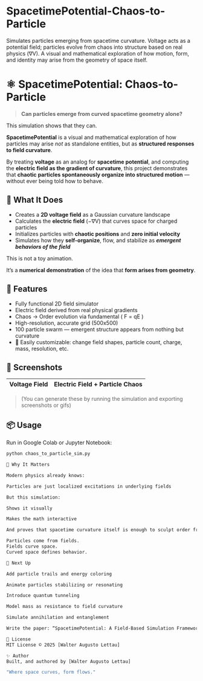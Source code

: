# SpacetimePotential-Chaos-to-Particle

Simulates particles emerging from spacetime curvature. Voltage acts as a potential field; particles evolve from chaos into structure based on real physics (∇V). A visual and mathematical exploration of how motion, form, and identity may arise from the geometry of space itself.

# ⚛️ SpacetimePotential: Chaos-to-Particle

> **Can particles emerge from curved spacetime geometry alone?**

This simulation shows that they can.

**SpacetimePotential** is a visual and mathematical exploration of how particles may arise *not* as standalone entities, but as **structured responses to field curvature**.

By treating **voltage** as an analog for **spacetime potential**, and computing the **electric field as the gradient of curvature**, this project demonstrates that **chaotic particles spontaneously organize into structured motion** — without ever being told how to behave.

## 🌌 What It Does

- Creates a **2D voltage field** as a Gaussian curvature landscape
- Calculates the **electric field** (−∇V) that curves space for charged particles
- Initializes particles with **chaotic positions** and **zero initial velocity**
- Simulates how they **self-organize**, flow, and stabilize as ***emergent behaviors of the field***

This is not a toy animation.  

It’s a **numerical demonstration** of the idea that **form arises from geometry**.

## 🧪 Features

- Fully functional 2D field simulator
- Electric field derived from real physical gradients
- Chaos → Order evolution via fundamental \( F = qE \)
- High-resolution, accurate grid (500x500)
- 100 particle swarm — emergent structure appears from nothing but curvature
- 🔁 Easily customizable: change field shapes, particle count, charge, mass, resolution, etc.

## 📸 Screenshots

| Voltage Field | Electric Field + Particle Chaos |
|---------------|----------------------------------|
> (You can generate these by running the simulation and exporting screenshots or gifs)

## 📦 Usage

Run in Google Colab or Jupyter Notebook:

```bash
python chaos_to_particle_sim.py

🧠 Why It Matters

Modern physics already knows:

Particles are just localized excitations in underlying fields

But this simulation:

Shows it visually

Makes the math interactive

And proves that spacetime curvature itself is enough to sculpt order from chaos

Particles come from fields.
Fields curve space.
Curved space defines behavior.

🔮 Next Up

Add particle trails and energy coloring

Animate particles stabilizing or resonating

Introduce quantum tunneling

Model mass as resistance to field curvature

Simulate annihilation and entanglement

Write the paper: “SpacetimePotential: A Field-Based Simulation Framework for Particle Emergence”

🪪 License
MIT License © 2025 [Walter Augusto Lettau]

✨ Author
Built, and authored by [Walter Augusto Lettau]

"Where space curves, form flows."
